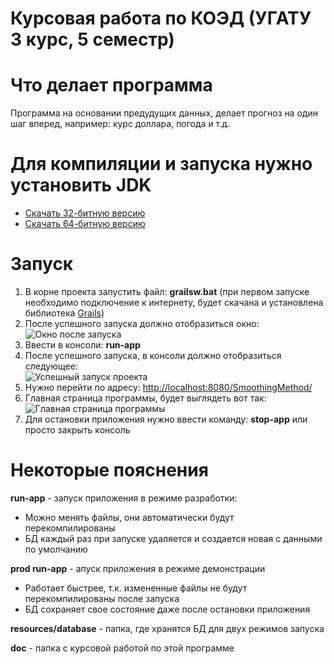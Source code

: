 Курсовая работа по КОЭД (УГАТУ 3 курс, 5 семестр)
================================================

# Что делает программа

Программа на основании предудущих данных, делает прогноз на один шаг вперед, например: курс доллара, погода и т.д.

# Для компиляции и запуска нужно установить JDK

* [Скачать 32-битную версию](http://download.oracle.com/otn-pub/java/jdk/7u51-b13/jdk-7u51-windows-i586.exe)
* [Скачать 64-битную версию](http://download.oracle.com/otn-pub/java/jdk/7u51-b13/jdk-7u51-windows-x64.exe)

# Запуск

1. В корне проекта запустить файл: **grailsw.bat** (при первом запуске необходимо подключение к интернету, будет скачана и установлена библиотека [Grails](http://grails.org/))
1. После успешного запуска должно отобразиться окно: <br/>
![Окно после запуска](http://cdn.joxi.ru/uploads/prod/2014/03/13/22a/12b/ff4854ae98652eb56bfd925d04678ba6a0a47fa4.jpg)
1. Ввести в консоли: **run-app**
1. После успешного запуска, в консоли должно отобразиться следующее: <br/>
![Успешный запуск проекта](http://cdn.joxi.ru/uploads/prod/2014/03/13/624/fa3/7d7b82fbb45840d982c8de085abaad7e5cd71164.jpg)
1. Нужно перейти по адресу: [http://localhost:8080/SmoothingMethod/](http://localhost:8080/SmoothingMethod/)
1. Главная страница программы, будет выглядеть вот так: <br/>
![Главная страница программы](http://cdn.joxi.ru/uploads/prod/2014/03/13/bc2/d7b/85ba44453afc1371d86b68b2cc10249ff7c79339.jpg)
1. Для остановки приложения нужно ввести команду: **stop-app** или просто закрыть консоль

# Некоторые пояснения

**run-app** - запуск приложения в режиме разработки:

* Можно менять файлы, они автоматически будут перекомпилированы
* БД каждый раз при запуске удаляется и создается новая с данными по умолчанию

**prod run-app** - апуск приложения в режиме демонстрации

* Работает быстрее, т.к. измененные файлы не будут перекомпилированы после запуска
* БД сохраняет свое состояние даже после остановки приложения

**resources/database** - папка, где хранятся БД для двух режимов запуска

**doc** - папка с курсовой работой по этой программе
